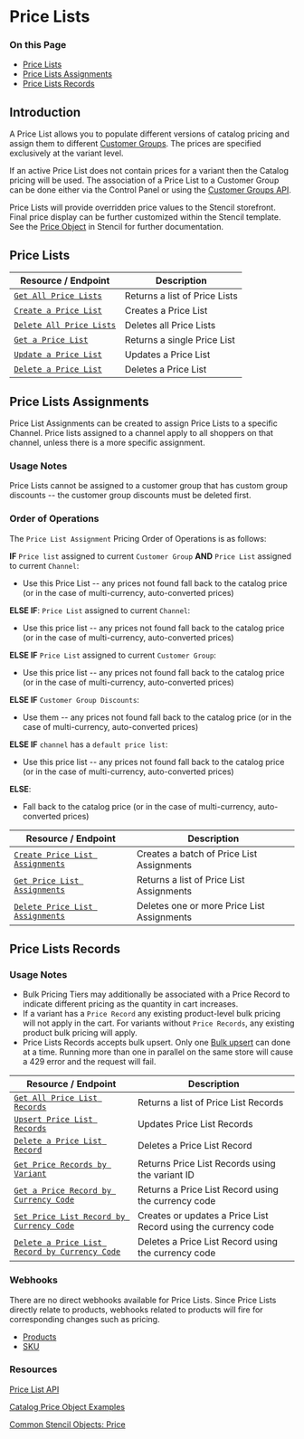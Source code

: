 # Price Lists

<div class="otp" id="no-index">

### On this Page	
- [Price Lists](#price-lists)
- [Price Lists Assignments](#price-lists-assignments)
- [Price Lists Records](#price-lists-records)

</div>

## Introduction

A Price List allows you to populate different versions of catalog pricing and assign them to different [Customer Groups](https://developer.bigcommerce.com/api-reference/customer-subscribers/customers-api). The prices are specified exclusively at the variant level.

If an active Price List does not contain prices for a variant then the Catalog pricing will be used. The association of a Price List to a Customer Group can be done either via the Control Panel or using the [Customer Groups API](https://developer.bigcommerce.com/api-reference/customer-subscribers/customers-api).

Price Lists will provide overridden price values to the Stencil storefront. Final price display can be further customized within the Stencil template. See the [Price Object](https://developer.bigcommerce.com/stencil-docs/reference-docs/common-objects#price) in Stencil for further documentation.

## Price Lists

|Resource / Endpoint|Description|
|-|-|
|[`Get All Price Lists`](https://developer.bigcommerce.com/api-reference/store-management/price-lists/price-lists/getpricelistcollection)|Returns a list of Price Lists|
|[`Create a Price List`](https://developer.bigcommerce.com/api-reference/store-management/price-lists/price-lists/createpricelist)|Creates a Price List|
|[`Delete All Price Lists`](https://developer.bigcommerce.com/api-reference/store-management/price-lists/price-lists/deletepricelistsbyfilter)|Deletes all Price Lists|
|[`Get a Price List`](https://developer.bigcommerce.com/api-reference/store-management/price-lists/price-lists/getpricelist)|Returns a single Price List|
|[`Update a Price List`](https://developer.bigcommerce.com/api-reference/store-management/price-lists/price-lists/updatepricelist)|Updates a Price List|
|[`Delete a Price List`](https://developer.bigcommerce.com/api-reference/store-management/price-lists/price-lists/deletepricelist)|Deletes a Price List|

## Price Lists Assignments

Price List Assignments can be created to assign Price Lists to a specific Channel. Price lists assigned to a channel apply to all shoppers on that channel, unless there is a more specific assignment.

### Usage Notes
Price Lists cannot be assigned to a customer group that has custom group discounts -- the customer group discounts must be deleted first.

### Order of Operations

The `Price List Assignment` Pricing Order of Operations is as follows:

**IF** `Price list` assigned to current `Customer Group` **AND** `Price List` assigned to current `Channel`:
* Use this Price List -- any prices not found fall back to the catalog price (or in the case of multi-currency, auto-converted prices)

**ELSE IF**: `Price List` assigned to current `Channel`:
* Use this price list -- any prices not found fall back to the catalog price (or in the case of multi-currency, auto-converted prices)

**ELSE IF** `Price List` assigned to current `Customer Group`:
* Use this price list -- any prices not found fall back to the catalog price (or in the case of multi-currency, auto-converted prices)

**ELSE IF** `Customer Group Discounts`:
* Use them -- any prices not found fall back to the catalog price (or in the case of multi-currency, auto-converted prices)

**ELSE IF** `channel` has a `default price list`:
* Use this price list -- any prices not found fall back to the catalog price (or in the case of multi-currency, auto-converted prices)

**ELSE**:
* Fall back to the catalog price (or in the case of multi-currency, auto-converted prices)

|Resource / Endpoint|Description|
|-|-|
|[`Create Price List Assignments`](https://developer.bigcommerce.com/api-reference/store-management/price-lists/price-lists-assignments/createpricelistassignments)|Creates a batch of Price List Assignments|
|[`Get Price List Assignments`](https://developer.bigcommerce.com/api-reference/store-management/price-lists/price-lists-assignments/getlistofpricelistassignments)|Returns a list of Price List Assignments|
|[`Delete Price List Assignments`](https://developer.bigcommerce.com/api-reference/store-management/price-lists/price-lists-assignments/deletepricelistassignmentsbyfilter)|Deletes one or more Price List Assignments|

## Price Lists Records

### Usage Notes
* Bulk Pricing Tiers may additionally be associated with a Price Record to indicate different pricing as the quantity in cart increases.
* If a variant has a `Price Record` any existing product-level bulk pricing will not apply in the cart. For variants without `Price Records`, any existing product bulk pricing will apply.
* Price Lists Records accepts bulk upsert. Only one [Bulk upsert](https://developer.bigcommerce.com/api-reference/catalog/pricelists-api/price-lists-records/setpricelistrecordcollection) can done at a time. Running more than one in parallel on the same store will cause a 429 error and the request will fail.

|Resource / Endpoint|Description|
|-|-|
|[`Get All Price List Records`](https://developer.bigcommerce.com/api-reference/catalog/pricelists-api/price-lists-records/getpricelistrecordcollection)|Returns a list of Price List Records|
|[`Upsert Price List Records`](https://developer.bigcommerce.com/api-reference/catalog/pricelists-api/price-lists-records/setpricelistrecordcollection)|Updates Price List Records|
|[`Delete a Price List Record`](https://developer.bigcommerce.com/api-reference/catalog/pricelists-api/price-lists-records/deletepricelistrecordsbyfilter)|Deletes a Price List Record|
|[`Get Price Records by Variant`](https://developer.bigcommerce.com/api-reference/catalog/pricelists-api/price-lists-records/getpricelistrecordsbyvariantid)|Returns Price List Records using the variant ID|
|[`Get a Price Record by Currency Code`](https://developer.bigcommerce.com/api-reference/catalog/pricelists-api/price-lists-records/getpricelistrecord)|Returns a Price List Record using the currency code|
|[`Set Price List Record by Currency Code`](https://developer.bigcommerce.com/api-reference/catalog/pricelists-api/price-lists-records/setpricelistrecord)|Creates or updates a Price List Record using the currency code|
|[`Delete a Price List Record by Currency Code`](https://developer.bigcommerce.com/api-reference/catalog/pricelists-api/price-lists-records/deletepricelistrecord)|Deletes a Price List Record using the currency code|

### Webhooks
There are no direct webhooks available for Price Lists. Since Price Lists directly relate to products, webhooks related to products will fire for corresponding changes such as pricing.

* [Products](https://developer.bigcommerce.com/api-docs/getting-started/webhooks/webhook-events#webhook-events_products)
* [SKU](https://developer.bigcommerce.com/api-docs/getting-started/webhooks/webhook-events#webhook-events_sku)

### Resources

[Price List API](https://developer.bigcommerce.com/api-docs/catalog/price-list-overview)

[Catalog Price Object Examples](https://developer.bigcommerce.com/stencil-docs/developing-further/catalog-price-object)

[Common Stencil Objects: Price](https://developer.bigcommerce.com/stencil-docs/reference-docs/common-objects#price)
